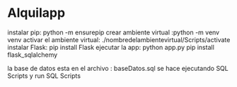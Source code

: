 # Alquilapp
instalar pip: python -m ensurepip
crear ambiente virtual :python -m venv venv
activar el ambiente virtual: ./nombredelambientevirtual/Scripts/activate
instalar Flask: pip install Flask
ejecutar la app: python app.py
pip install flask_sqlalchemy

la base de datos esta en el archivo : baseDatos.sql
se hace ejecutando SQL Scripts y run SQL Scripts 
